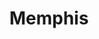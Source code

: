 ---
place: memphis-tn
title: Memphis
states:
  - TN
type: local
x: -90.0489801
y: 35.1495343
wwc: false
---